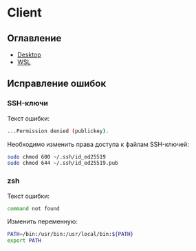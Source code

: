 # Client

## Оглавление
- [Desktop](desktop)
- [WSL](wsl)


## Исправление ошибок
### SSH-ключи
Текст ошибки:
```bash
...Permission denied (publickey).
```
Необходимо изменить права доступа к файлам SSH-ключей:
```bash
sudo chmod 600 ~/.ssh/id_ed25519
sudo chmod 644 ~/.ssh/id_ed25519.pub
```
### zsh
Текст ошибки:
```bash
command not found
```
Изменить переменную:
```bash
PATH=/bin:/usr/bin:/usr/local/bin:${PATH}
export PATH
```